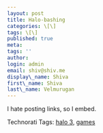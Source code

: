 ```yaml
---
layout: post
title: Halo-bashing
categories: \[\]
tags: \[\]
published: true
meta:
tags: ''
author:
login: admin
email: shiv@shiv.me
display\_name: Shiva
first\_name: Shiva
last\_name: Velmurugan
---
```


I hate posting links, so I embed.

Technorati Tags: [halo 3][0], [games][1]


[0]: http://technorati.com/tags/halo%203
[1]: http://technorati.com/tags/games